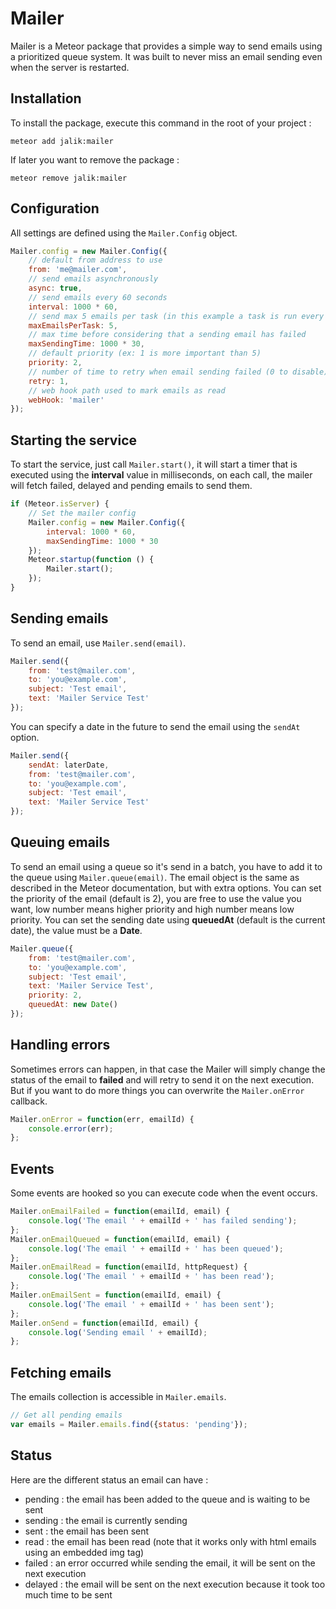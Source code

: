 # Mailer

Mailer is a Meteor package that provides a simple way to send emails using a prioritized queue system.
It was built to never miss an email sending even when the server is restarted.

## Installation

To install the package, execute this command in the root of your project :
```
meteor add jalik:mailer
```

If later you want to remove the package :
```
meteor remove jalik:mailer
```

## Configuration

All settings are defined using the `Mailer.Config` object.

```js
Mailer.config = new Mailer.Config({
    // default from address to use
    from: 'me@mailer.com',
    // send emails asynchronously
    async: true,
    // send emails every 60 seconds
    interval: 1000 * 60,
    // send max 5 emails per task (in this example a task is run every 60 seconds) /  (0 to disable)
    maxEmailsPerTask: 5,
    // max time before considering that a sending email has failed
    maxSendingTime: 1000 * 30,
    // default priority (ex: 1 is more important than 5)
    priority: 2,
    // number of time to retry when email sending failed (0 to disable)
    retry: 1,
    // web hook path used to mark emails as read
    webHook: 'mailer'
});
```

## Starting the service

To start the service, just call `Mailer.start()`, it will start a timer that is executed using the **interval** value in milliseconds,
on each call, the mailer will fetch failed, delayed and pending emails to send them.

```js
if (Meteor.isServer) {
    // Set the mailer config
    Mailer.config = new Mailer.Config({
        interval: 1000 * 60,
        maxSendingTime: 1000 * 30
    });
    Meteor.startup(function () {
        Mailer.start();
    });
}
```

## Sending emails

To send an email, use `Mailer.send(email)`.

```js
Mailer.send({
    from: 'test@mailer.com',
    to: 'you@example.com',
    subject: 'Test email',
    text: 'Mailer Service Test'
});
```

You can specify a date in the future to send the email using the `sendAt` option.

```js
Mailer.send({
    sendAt: laterDate,
    from: 'test@mailer.com',
    to: 'you@example.com',
    subject: 'Test email',
    text: 'Mailer Service Test'
});
```

## Queuing emails

To send an email using a queue so it's send in a batch, you have to add it to the queue using `Mailer.queue(email)`.
The email object is the same as described in the Meteor documentation, but with extra options.
You can set the priority of the email (default is 2), you are free to use the value you want, low number means higher priority and high number means low priority.
You can set the sending date using **queuedAt** (default is the current date), the value must be a **Date**.

```js
Mailer.queue({
    from: 'test@mailer.com',
    to: 'you@example.com',
    subject: 'Test email',
    text: 'Mailer Service Test',
    priority: 2,
    queuedAt: new Date()
});
```

## Handling errors

Sometimes errors can happen, in that case the Mailer will simply change the status of the email to **failed** and will retry to send it on the next execution.
But if you want to do more things you can overwrite the `Mailer.onError` callback.

```js
Mailer.onError = function(err, emailId) {
    console.error(err);
};
```

## Events

Some events are hooked so you can execute code when the event occurs.

```js
Mailer.onEmailFailed = function(emailId, email) {
    console.log('The email ' + emailId + ' has failed sending');
};
Mailer.onEmailQueued = function(emailId, email) {
    console.log('The email ' + emailId + ' has been queued');
};
Mailer.onEmailRead = function(emailId, httpRequest) {
    console.log('The email ' + emailId + ' has been read');
};
Mailer.onEmailSent = function(emailId, email) {
    console.log('The email ' + emailId + ' has been sent');
};
Mailer.onSend = function(emailId, email) {
    console.log('Sending email ' + emailId);
};
```

## Fetching emails

The emails collection is accessible in `Mailer.emails`.

```js
// Get all pending emails
var emails = Mailer.emails.find({status: 'pending'});
```

## Status

Here are the different status an email can have :
* pending : the email has been added to the queue and is waiting to be sent
* sending : the email is currently sending
* sent : the email has been sent
* read : the email has been read (note that it works only with html emails using an embedded img tag)
* failed : an error occurred while sending the email, it will be sent on the next execution
* delayed : the email will be sent on the next execution because it took too much time to be sent
